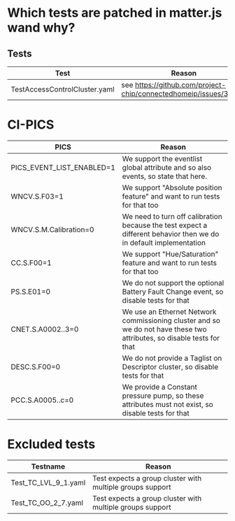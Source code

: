 # Which tests are patched in matter.js wand why?

## Tests

| Test                          | Reason                                                           |
|-------------------------------|------------------------------------------------------------------|
| TestAccessControlCluster.yaml | see https://github.com/project-chip/connectedhomeip/issues/33578 |

# CI-PICS

| PICS                      | Reason                                                                                                                 |
|---------------------------|------------------------------------------------------------------------------------------------------------------------|
| PICS_EVENT_LIST_ENABLED=1 | We support the eventlist global attribute and so also events, so state that here.                                      |
| WNCV.S.F03=1              | We support "Absolute position feature" and want to run tests for that too                                              |
| WNCV.S.M.Calibration=0    | We need to turn off calibration because the test expect a different behavior then we do in default implementation      |
| CC.S.F00=1                | We support "Hue/Saturation" feature and want to run tests for that too                                                 |
| PS.S.E01=0                | We do not support the optional Battery Fault Change event, so disable tests for that                                   |
| CNET.S.A0002..3=0         | We use an Ethernet Network commissioning cluster and so we do not have these two attributes, so disable tests for that |
| DESC.S.F00=0              | We do not provide a Taglist on Descriptor cluster, so disable tests for that                                           |
| PCC.S.A0005..c=0          | We provide a Constant pressure pump, so these attributes must not exist, so disable tests for that                     |

# Excluded tests
| Testname             | Reason                                                                    |
|----------------------|---------------------------------------------------------------------------|
| Test_TC_LVL_9_1.yaml | Test expects a group cluster with multiple groups support                 |
| Test_TC_OO_2_7.yaml  | Test expects a group cluster with multiple groups support                 |

